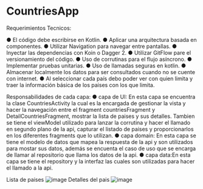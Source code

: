# CountriesApp
Requerimientos Tecnicos:

● El código debe escribirse en Kotlin.
● Aplicar una arquitectura basada en componentes.
● Utilizar Navigation para navegar entre pantallas.
● Inyectar las dependencias con Koin o Dagger 2.
● Utilizar GitFlow pare el versionamiento del código.
● Uso de corrutinas para el flujo asíncrono.
● Implementar pruebas unitarias.
● Uso de llamadas seguras en kotlin.
● Almacenar localmente los datos para ser consultados cuando no se cuente con internet.
● Al seleccionar cada país debo poder ver con quien limita y traer la información básica de los paises con los que limita.

Responsabilidades de cada capa:
● capa de UI: En esta capa se encuentra la clase CountriesActivity la cual es la encargada de gestionar la vista y hacer la navegación entre el fragment countriesFragment y DetailCountriesFragment, mostrar la lista de paises y sus detalles.
Tambien se tiene el viewModel utilizado para lanzar la corrutina y hacer el llamado en segundo plano de la api, capturar el listado de paises y proporcionarlos en los diferentes fragments que lo utilizan.
● capa domain: En esta capa se tiene el modelo de datos que mapea la respuesta de la api y son utilizados para mostar sus datos, además se encuenta el caso de uso que se encarga de llamar al repositorio que llama los datos de la api.
● capa data:En esta capa se tiene el repository y la interfaz las cuales son utilizadas para hacer el llamado a la api.

Lista de paises 
![image](https://user-images.githubusercontent.com/93236919/198182999-c69d3284-864e-4d79-bc90-9b9aa3152c41.png)
Detalles del pais
![image](https://user-images.githubusercontent.com/93236919/198183064-249ca217-9f39-43fd-ad4f-957277dc7336.png)

